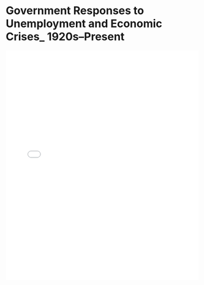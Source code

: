 # Government Responses to Unemployment and Economic Crises_ 1920s–Present

<embed src="Government Responses to Unemployment and Economic Crises_ 1920s–Present.pdf" type="application/pdf" width="100%" height="600px">
